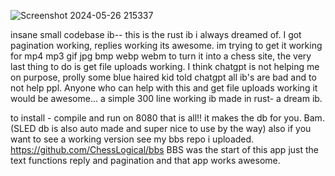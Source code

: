 
![Screenshot 2024-05-26 215337](https://github.com/ChessLogical/dream-/assets/169053333/d3c76f89-ccbc-41db-b3ad-8541646c3d8c)



insane small codebase ib-- this is the rust ib i always dreamed of. I got pagination working, replies working its awesome. im trying to get it working for mp4 mp3 gif jpg bmp  webp webm to turn it into a chess site, the very last thing to do is get file uploads working. I think chatgpt is not helping me on purpose, prolly some blue haired kid told chatgpt all ib's are bad and to not help ppl. Anyone who can help with this and get file uploads working it would be awesome... a simple 300 line working ib made in rust- a dream ib. 

to install - compile and run on 8080 that is all!! it makes the db for you. Bam. (SLED db is also auto made and super nice to use by the way) also if you want to see a working version see my bbs repo i uploaded. https://github.com/ChessLogical/bbs BBS was the start of this app just the text functions reply and pagination and that app works awesome. 
